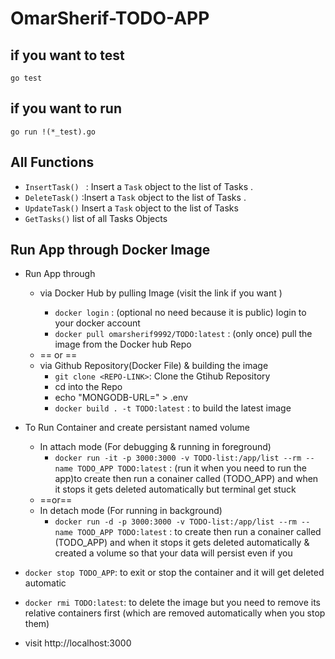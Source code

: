 # OmarSherif-TODO-APP

## if you want to test
```
go test
```

## if you want to run

```
go run !(*_test).go
```


## All Functions

* `InsertTask() ` : Insert a `Task` object to the list of Tasks .
* `DeleteTask()` :Insert a `Task` object to the list of Tasks .
* `UpdateTask()` Insert a `Task` object to the list of Tasks
* `GetTasks()` list of all Tasks Objects


## Run App through Docker Image 

* Run App through
  * via Docker Hub by pulling Image (visit the link if you want <placeholder>)
    * `docker login` : (optional no need because it is public) login to your docker account
    * `docker pull omarsherif9992/TODO:latest` : (only once) pull the image from the Docker hub Repo
  * == or ==
  * via Github Repository(Docker File) & building the image
    * `git clone <REPO-LINK>`: Clone the Gtihub Repository 
    * cd into the Repo
    * echo "MONGODB-URL=<ENTER-YOUR-MONGODB-URL>" > .env
    * `docker build . -t TODO:latest` : to build the latest image 

  
* To Run Container and create persistant named volume
  * In attach mode (For debugging & running in foreground)
    * `docker run -it -p 3000:3000 -v TODO-list:/app/list --rm --name TODO_APP TODO:latest` : (run it when you need to run the app)to create then run a conainer called (TODO_APP) and when it stops it gets deleted automatically but terminal get stuck
  * ==or==
  * In detach mode (For running in background)
    * `docker run -d -p 3000:3000 -v TODO-list:/app/list --rm --name TOOD_APP TODO:latest` : to create then run a conainer called (TODO_APP) and when it stops it gets deleted automatically & created a volume so that your data will persist even if you 

* `docker stop TODO_APP`: to exit or stop the container and it will get deleted automatic
* `docker rmi TODO:latest`: to delete the image but you need to remove its relative containers first (which are removed automatically when you stop them)

* visit http://localhost:3000

